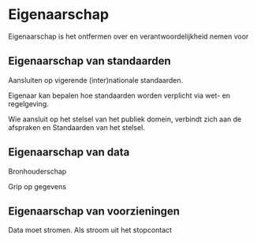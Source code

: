Eigenaarschap
=============

Eigenaarschap is het ontfermen over en verantwoordelijkheid nemen voor

Eigenaarschap van standaarden
-----------------------------

Aansluiten op vigerende (inter)nationale standaarden.

Eigenaar kan bepalen hoe standaarden worden verplicht via wet- en regelgeving.

Wie aansluit op het stelsel van het publiek domein, verbindt zich aan de
afspraken en Standaarden van het stelsel.

Eigenaarschap van data
----------------------

Bronhouderschap

Grip op gegevens

Eigenaarschap van voorzieningen
-------------------------------

Data moet stromen. Als stroom uit het stopcontact
